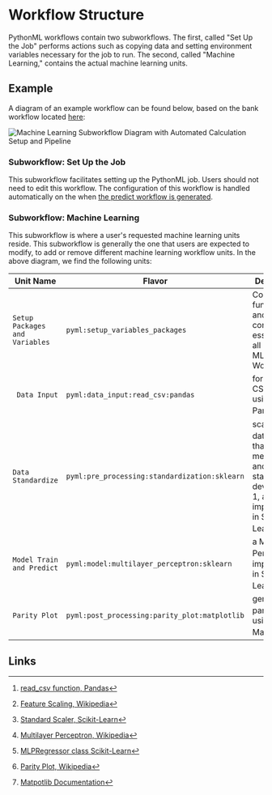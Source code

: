 # Workflow Structure

PythonML workflows contain two subworkflows. The first, called "Set Up the Job" performs actions such as copying data
and setting environment variables necessary for the job to run. The second, called "Machine Learning," contains the
actual machine learning units.

## Example

A diagram of an example workflow can be found below, based on the bank workflow located
[here](https://platform.exabyte.io/analytics/workflows/rg3HcXd9Rg7hTa5Q3):

![Machine Learning Subworkflow Diagram with Automated Calculation Setup and Pipeline](../../../images/software-directory/machine-learning/python-ml/ml-train-diagram.png "Machine Learning Subworkflow Diagram with Automated Calculation Setup and Pipeline")

### Subworkflow: Set Up the Job

This subworkflow facilitates setting up the PythonML job. Users should not need to edit this workflow. The configuration
of this workflow is handled automatically on the
when [the predict workflow is generated](../../../properties-directory/non-scalar/workflow.md).

### Subworkflow: Machine Learning

This subworkflow is where a user's requested machine learning units reside. This subworkflow is generally the one that
users are expected to modify, to add or remove different machine learning workflow units. In the above diagram, we find
the following units:

| Unit Name                     | Flavor                                       | Description |
|-------------------------------|----------------------------------------------|-------------|
| `Setup Packages and Variables`| `pyml:setup_variables_packages`              |Contains functions and configuration essential for all python-ML Workflows|
| ` Data Input`                 | `pyml:data_input:read_csv:pandas`            |for reading in CSV data using Pandas [^1]|
| `Data Standardize`            | `pyml:pre_processing:standardization:sklearn`|scales the data [^2] such that it has a mean of 0 and a standard deviation of 1, as implemented in Scikit-Learn [^3]|
| `Model Train and Predict`     | `pyml:model:multilayer_perceptron:sklearn`   |a Multilayer Perceptron [^4] implemented in Scikit-Learn [^5]|
| `Parity Plot`                 | `pyml:post_processing:parity_plot:matplotlib`|generates a parity plot [^6] using Matplotlib [^7]|

## Links

[^1]: [read_csv function, Pandas](https://pandas.pydata.org/docs/reference/api/pandas.read_csv.html)

[^2]: [Feature Scaling, Wikipedia](https://en.wikipedia.org/wiki/Feature_scaling#Standardization_(Z-score_Normalization))

[^3]: [Standard Scaler, Scikit-Learn](https://scikit-learn.org/stable/modules/generated/sklearn.preprocessing.StandardScaler.html)

[^4]: [Multilayer Perceptron, Wikipedia](https://en.wikipedia.org/wiki/Multilayer_perceptron)

[^5]: [MLPRegressor class Scikit-Learn](https://scikit-learn.org/stable/modules/generated/sklearn.neural_network.MLPRegressor.html)

[^6]: [Parity Plot, Wikipedia](https://en.wikipedia.org/wiki/Parity_plot)

[^7]: [Matpotlib Documentation](https://matplotlib.org/)
